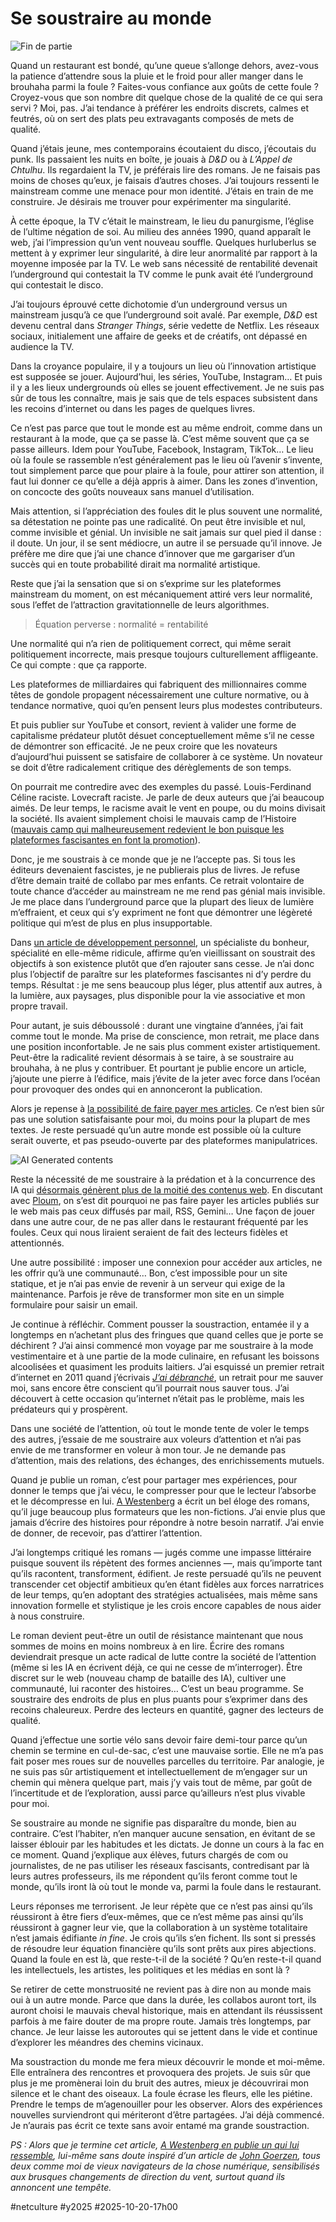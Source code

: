# Se soustraire au monde

![Fin de partie](_i/2025-10-20-105955.webp)

Quand un restaurant est bondé, qu’une queue s’allonge dehors, avez-vous la patience d’attendre sous la pluie et le froid pour aller manger dans le brouhaha parmi la foule ? Faites-vous confiance aux goûts de cette foule ? Croyez-vous que son nombre dit quelque chose de la qualité de ce qui sera servi ? Moi, pas. J’ai tendance à préférer les endroits discrets, calmes et feutrés, où on sert des plats peu extravagants composés de mets de qualité.

Quand j’étais jeune, mes contemporains écoutaient du disco, j’écoutais du punk. Ils passaient les nuits en boîte, je jouais à *D&D* ou à *L’Appel de Chtulhu*. Ils regardaient la TV, je préférais lire des romans. Je ne faisais pas moins de choses qu’eux, je faisais d’autres choses. J’ai toujours ressenti le mainstream comme une menace pour mon identité. J’étais en train de me construire. Je désirais me trouver pour expérimenter ma singularité.

À cette époque, la TV c’était le mainstream, le lieu du panurgisme, l’église de l’ultime négation de soi. Au milieu des années 1990, quand apparaît le web, j’ai l’impression qu’un vent nouveau souffle. Quelques hurluberlus se mettent à y exprimer leur singularité, à dire leur anormalité par rapport à la moyenne imposée par la TV. Le web sans nécessité de rentabilité devenait l’underground qui contestait la TV comme le punk avait été l’underground qui contestait le disco.

J’ai toujours éprouvé cette dichotomie d’un underground versus un mainstream jusqu’à ce que l’underground soit avalé. Par exemple, *D&D* est devenu central dans *Stranger Things*, série vedette de Netflix. Les réseaux sociaux, initialement une affaire de geeks et de créatifs, ont dépassé en audience la TV.

Dans la croyance populaire, il y a toujours un lieu où l’innovation artistique est supposée se jouer. Aujourd’hui, les séries, YouTube, Instagram… Et puis il y a les lieux undergrounds où elles se jouent effectivement. Je ne suis pas sûr de tous les connaître, mais je sais que de tels espaces subsistent dans les recoins d’internet ou dans les pages de quelques livres.

Ce n’est pas parce que tout le monde est au même endroit, comme dans un restaurant à la mode, que ça se passe là. C’est même souvent que ça se passe ailleurs. Idem pour YouTube, Facebook, Instagram, TikTok… Le lieu où la foule se rassemble n’est généralement pas le lieu où l’avenir s’invente, tout simplement parce que pour plaire à la foule, pour attirer son attention, il faut lui donner ce qu’elle a déjà appris à aimer. Dans les zones d’invention, on concocte des goûts nouveaux sans manuel d’utilisation.

Mais attention, si l’appréciation des foules dit le plus souvent une normalité, sa détestation ne pointe pas une radicalité. On peut être invisible et nul, comme invisible et génial. Un invisible ne sait jamais sur quel pied il danse : il doute. Un jour, il se sent médiocre, un autre il se persuade qu’il innove. Je préfère me dire que j’ai une chance d’innover que me gargariser d’un succès qui en toute probabilité dirait ma normalité artistique.

Reste que j’ai la sensation que si on s’exprime sur les plateformes mainstream du moment, on est mécaniquement attiré vers leur normalité, sous l’effet de l’attraction gravitationnelle de leurs algorithmes.

>Équation perverse : normalité = rentabilité

Une normalité qui n’a rien de politiquement correct, qui même serait politiquement incorrecte, mais presque toujours culturellement affligeante. Ce qui compte : que ça rapporte.

Les plateformes de milliardaires qui fabriquent des millionnaires comme têtes de gondole propagent nécessairement une culture normative, ou à tendance normative, quoi qu’en pensent leurs plus modestes contributeurs.

Et puis publier sur YouTube et consort, revient à valider une forme de capitalisme prédateur plutôt désuet conceptuellement même s’il ne cesse de démontrer son efficacité. Je ne peux croire que les novateurs d’aujourd’hui puissent se satisfaire de collaborer à ce système. Un novateur se doit d’être radicalement critique des dérèglements de son temps.

On pourrait me contredire avec des exemples du passé. Louis-Ferdinand Céline raciste. Lovecraft raciste. Je parle de deux auteurs que j’ai beaucoup aimés. De leur temps, le racisme avait le vent en poupe, ou du moins divisait la société. Ils avaient simplement choisi le mauvais camp de l’Histoire ([mauvais camp qui malheureusement redevient le bon puisque les plateformes fascisantes en font la promotion](https://github.com/tcrouzet/TheBookStrikeBack)).

Donc, je me soustrais à ce monde que je ne l’accepte pas. Si tous les éditeurs devenaient fascistes, je ne publierais plus de livres. Je refuse d’être demain traité de collabo par mes enfants. Ce retrait volontaire de toute chance d’accéder au mainstream ne me rend pas génial mais invisible. Je me place dans l’underground parce que la plupart des lieux de lumière m’effraient, et ceux qui s’y expriment ne font que démontrer une légèreté politique qui m’est de plus en plus insupportable.

Dans [un article de développement personnel](https://www.upworthy.com/happiness-researcher-reveals-the-enduring-secret-to-being-happy-in-the-second-half-of-life), un spécialiste du bonheur, spécialité en elle-même ridicule, affirme qu’en vieillissant on soustrait des objectifs à son existence plutôt que d’en rajouter sans cesse. Je n’ai donc plus l’objectif de paraître sur les plateformes fascisantes ni d’y perdre du temps. Résultat : je me sens beaucoup plus léger, plus attentif aux autres, à la lumière, aux paysages, plus disponible pour la vie associative et mon propre travail.

Pour autant, je suis déboussolé : durant une vingtaine d’années, j’ai fait comme tout le monde. Ma prise de conscience, mon retrait, me place dans une position inconfortable. Je ne sais plus comment exister artistiquement. Peut-être la radicalité revient désormais à se taire, à se soustraire au brouhaha, à ne plus y contribuer. Et pourtant je publie encore un article, j’ajoute une pierre à l’édifice, mais j’évite de la jeter avec force dans l’océan pour provoquer des ondes qui en annonceront la publication.

Alors je repense à [la possibilité de faire payer mes articles](https://tcrouzet.com/2025/10/09/faire-payer/). Ce n’est bien sûr pas une solution satisfaisante pour moi, du moins pour la plupart de mes textes. Je reste persuadé qu’un autre monde est possible où la culture serait ouverte, et pas pseudo-ouverte par des plateformes manipulatrices.

![AI Generated contents](_i/aigenerated.webp)

Reste la nécessité de me soustraire à la prédation et à la concurrence des IA qui [désormais génèrent plus de la moitié des contenus web](https://graphite.io/five-percent/more-articles-are-now-created-by-ai-than-humans). En discutant avec [Ploum](https://ploum.net/), on s’est dit pourquoi ne pas faire payer les articles publiés sur le web mais pas ceux diffusés par mail, RSS, Gemini… Une façon de jouer dans une autre cour, de ne pas aller dans le restaurant fréquenté par les foules. Ceux qui nous liraient seraient de fait des lecteurs fidèles et attentionnés.

Une autre possibilité : imposer une connexion pour accéder aux articles, ne les offrir qu’à une communauté… Bon, c’est impossible pour un site statique, et je n’ai pas envie de revenir à un serveur qui exige de la maintenance. Parfois je rêve de transformer mon site en un simple formulaire pour saisir un email.

Je continue à réfléchir. Comment pousser la soustraction, entamée il y a longtemps en n’achetant plus des fringues que quand celles que je porte se déchirent ? J’ai ainsi commencé mon voyage par me soustraire à la mode vestimentaire et à une partie de la mode culinaire, en refusant les boissons alcoolisées et quasiment les produits laitiers. J’ai esquissé un premier retrait d’internet en 2011 quand j’écrivais [*J’ai débranché*](https://tcrouzet.com/books/jai-debranche/jai-debranche/), un retrait pour me sauver moi, sans encore être conscient qu’il pourrait nous sauver tous. J’ai découvert à cette occasion qu’internet n’était pas le problème, mais les prédateurs qui y prospèrent.

Dans une société de l’attention, où tout le monde tente de voler le temps des autres, j’essaie de me soustraire aux voleurs d’attention et n’ai pas envie de me transformer en voleur à mon tour. Je ne demande pas d’attention, mais des relations, des échanges, des enrichissements mutuels.

Quand je publie un roman, c’est pour partager mes expériences, pour donner le temps que j’ai vécu, le compresser pour que le lecteur l’absorbe et le décompresse en lui. [A Westenberg](https://www.joanwestenberg.com/p/why-stories-make-you-smarter-than-self-help-books) a écrit un bel éloge des romans, qu’il juge beaucoup plus formateurs que les non-fictions. J’ai envie plus que jamais d’écrire des histoires pour répondre à notre besoin narratif. J’ai envie de donner, de recevoir, pas d’attirer l’attention.

J’ai longtemps critiqué les romans — jugés comme une impasse littéraire puisque souvent ils répètent des formes anciennes —, mais qu’importe tant qu’ils racontent, transforment, édifient. Je reste persuadé qu’ils ne peuvent transcender cet objectif ambitieux qu’en étant fidèles aux forces narratrices de leur temps, qu’en adoptant des stratégies actualisées, mais même sans innovation formelle et stylistique je les crois encore capables de nous aider à nous construire.

Le roman devient peut-être un outil de résistance maintenant que nous sommes de moins en moins nombreux à en lire. Écrire des romans deviendrait presque un acte radical de lutte contre la société de l’attention (même si les IA en écrivent déjà, ce qui ne cesse de m’interroger). Être discret sur le web (nouveau champ de bataille des IA), cultiver une communauté, lui raconter des histoires… C’est un beau programme. Se soustraire des endroits de plus en plus puants pour s’exprimer dans des recoins chaleureux. Perdre des lecteurs en quantité, gagner des lecteurs de qualité.

Quand j’effectue une sortie vélo sans devoir faire demi-tour parce qu’un chemin se termine en cul-de-sac, c’est une mauvaise sortie. Elle ne m’a pas fait poser mes roues sur de nouvelles parcelles du territoire. Par analogie, je ne suis pas sûr artistiquement et intellectuellement de m’engager sur un chemin qui mènera quelque part, mais j’y vais tout de même, par goût de l’incertitude et de l’exploration, aussi parce qu’ailleurs n’est plus vivable pour moi.

Se soustraire au monde ne signifie pas disparaître du monde, bien au contraire. C’est l’habiter, n’en manquer aucune sensation, en évitant de se laisser éblouir par les habitudes et les dictats. Je donne un cours à la fac en ce moment. Quand j’explique aux élèves, futurs chargés de com ou journalistes, de ne pas utiliser les réseaux fascisants, contredisant par là leurs autres professeurs, ils me répondent qu’ils feront comme tout le monde, qu’ils iront là où tout le monde va, parmi la foule dans le restaurant.

Leurs réponses me terrorisent. Je leur répète que ce n’est pas ainsi qu’ils réussiront à être fiers d’eux-mêmes, que ce n’est même pas ainsi qu’ils réussiront à gagner leur vie, que la collaboration à un système totalitaire n’est jamais édifiante *in fine*. Je crois qu’ils s’en fichent. Ils sont si pressés de résoudre leur équation financière qu’ils sont prêts aux pires abjections. Quand la foule en est là, que reste-t-il de la société ? Qu’en reste-t-il quand les intellectuels, les artistes, les politiques et les médias en sont là ?

Se retirer de cette monstruosité ne revient pas à dire non au monde mais oui à un autre monde. Parce que dans la durée, les collabos auront tort, ils auront choisi le mauvais cheval historique, mais en attendant ils réussissent parfois à me faire douter de ma propre route. Jamais très longtemps, par chance. Je leur laisse les autoroutes qui se jettent dans le vide et continue d’explorer les méandres des chemins vicinaux.

Ma soustraction du monde me fera mieux découvrir le monde et moi-même. Elle entraînera des rencontres et provoquera des projets. Je suis sûr que plus je me promènerai loin du bruit des autres, mieux je découvrirai mon silence et le chant des oiseaux. La foule écrase les fleurs, elle les piétine. Prendre le temps de m’agenouiller pour les observer. Alors des expériences nouvelles surviendront qui mériteront d’être partagées. J’ai déjà commencé. Je n’aurais pas écrit ce texte sans avoir entamé ma grande soustraction.

*PS : Alors que je termine cet article, [A Westenberg en publie un qui lui ressemble](https://www.joanwestenberg.com/p/you-are-insignificant-that-s-a-good-thing), lui-même sans doute inspiré d’un article de [John Goerzen](https://changelog.complete.org/archives/13519-im-not-very-popular-thankfully-that-makes-the-internet-fun-again), tous deux comme moi de vieux navigateurs de la chose numérique, sensibilisés aux brusques changements de direction du vent, surtout quand ils annoncent une tempête.*

#netculture #y2025 #2025-10-20-17h00
